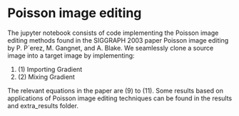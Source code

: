 # Poisson image editing
The jupyter notebook consists of code implementing the Poisson image editing methods found in the SIGGRAPH 2003 paper Poisson image editing by P. P´erez, M. Gangnet, and A. Blake. We seamlessly clone a source image into a target image by implementing: <br />
<ol>
<li>(1) Importing Gradient</li>
<li>(2) Mixing Gradient</li>
</ol>
The relevant equations in the paper are (9) to (11). Some results based on applications of Poisson image editing techniques can be found in the results and extra_results folder. 

